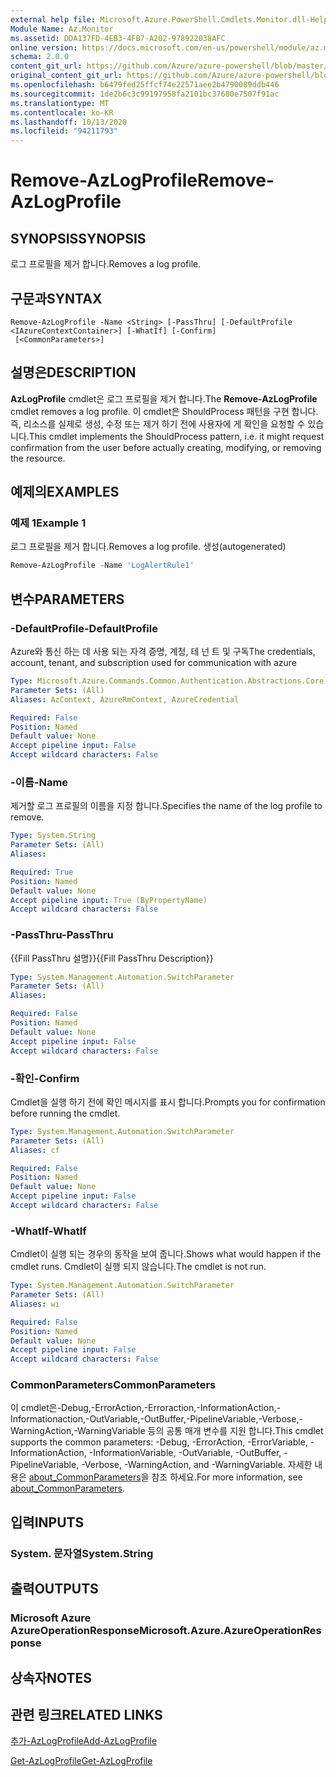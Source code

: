 ```yaml
---
external help file: Microsoft.Azure.PowerShell.Cmdlets.Monitor.dll-Help.xml
Module Name: Az.Monitor
ms.assetid: DDA137FD-4EB3-4FB7-A202-978922038AFC
online version: https://docs.microsoft.com/en-us/powershell/module/az.monitor/remove-azlogprofile
schema: 2.0.0
content_git_url: https://github.com/Azure/azure-powershell/blob/master/src/Monitor/Monitor/help/Remove-AzLogProfile.md
original_content_git_url: https://github.com/Azure/azure-powershell/blob/master/src/Monitor/Monitor/help/Remove-AzLogProfile.md
ms.openlocfilehash: b6479fed25ffcf74e22571aee2b4790089ddb446
ms.sourcegitcommit: 1de2b6c3c99197958fa2101bc37680e7507f91ac
ms.translationtype: MT
ms.contentlocale: ko-KR
ms.lasthandoff: 10/13/2020
ms.locfileid: "94211793"
---
```

# <span data-ttu-id="f369d-101">Remove-AzLogProfile</span><span class="sxs-lookup"><span data-stu-id="f369d-101">Remove-AzLogProfile</span></span>

## <span data-ttu-id="f369d-102">SYNOPSIS</span><span class="sxs-lookup"><span data-stu-id="f369d-102">SYNOPSIS</span></span>
<span data-ttu-id="f369d-103">로그 프로필을 제거 합니다.</span><span class="sxs-lookup"><span data-stu-id="f369d-103">Removes a log profile.</span></span>

## <span data-ttu-id="f369d-104">구문과</span><span class="sxs-lookup"><span data-stu-id="f369d-104">SYNTAX</span></span>

```
Remove-AzLogProfile -Name <String> [-PassThru] [-DefaultProfile <IAzureContextContainer>] [-WhatIf] [-Confirm]
 [<CommonParameters>]
```

## <span data-ttu-id="f369d-105">설명은</span><span class="sxs-lookup"><span data-stu-id="f369d-105">DESCRIPTION</span></span>
<span data-ttu-id="f369d-106">**AzLogProfile** cmdlet은 로그 프로필을 제거 합니다.</span><span class="sxs-lookup"><span data-stu-id="f369d-106">The **Remove-AzLogProfile** cmdlet removes a log profile.</span></span>
<span data-ttu-id="f369d-107">이 cmdlet은 ShouldProcess 패턴을 구현 합니다. 즉, 리소스를 실제로 생성, 수정 또는 제거 하기 전에 사용자에 게 확인을 요청할 수 있습니다.</span><span class="sxs-lookup"><span data-stu-id="f369d-107">This cmdlet implements the ShouldProcess pattern, i.e. it might request confirmation from the user before actually creating, modifying, or removing the resource.</span></span>

## <span data-ttu-id="f369d-108">예제의</span><span class="sxs-lookup"><span data-stu-id="f369d-108">EXAMPLES</span></span>

### <span data-ttu-id="f369d-109">예제 1</span><span class="sxs-lookup"><span data-stu-id="f369d-109">Example 1</span></span>

<span data-ttu-id="f369d-110">로그 프로필을 제거 합니다.</span><span class="sxs-lookup"><span data-stu-id="f369d-110">Removes a log profile.</span></span> <span data-ttu-id="f369d-111">생성</span><span class="sxs-lookup"><span data-stu-id="f369d-111">(autogenerated)</span></span>

```powershell <!-- Aladdin Generated Example --> 
Remove-AzLogProfile -Name 'LogAlertRule1'
```

## <span data-ttu-id="f369d-112">변수</span><span class="sxs-lookup"><span data-stu-id="f369d-112">PARAMETERS</span></span>

### <span data-ttu-id="f369d-113">-DefaultProfile</span><span class="sxs-lookup"><span data-stu-id="f369d-113">-DefaultProfile</span></span>
<span data-ttu-id="f369d-114">Azure와 통신 하는 데 사용 되는 자격 증명, 계정, 테 넌 트 및 구독</span><span class="sxs-lookup"><span data-stu-id="f369d-114">The credentials, account, tenant, and subscription used for communication with azure</span></span>

```yaml
Type: Microsoft.Azure.Commands.Common.Authentication.Abstractions.Core.IAzureContextContainer
Parameter Sets: (All)
Aliases: AzContext, AzureRmContext, AzureCredential

Required: False
Position: Named
Default value: None
Accept pipeline input: False
Accept wildcard characters: False
```

### <span data-ttu-id="f369d-115">-이름</span><span class="sxs-lookup"><span data-stu-id="f369d-115">-Name</span></span>
<span data-ttu-id="f369d-116">제거할 로그 프로필의 이름을 지정 합니다.</span><span class="sxs-lookup"><span data-stu-id="f369d-116">Specifies the name of the log profile to remove.</span></span>

```yaml
Type: System.String
Parameter Sets: (All)
Aliases:

Required: True
Position: Named
Default value: None
Accept pipeline input: True (ByPropertyName)
Accept wildcard characters: False
```

### <span data-ttu-id="f369d-117">-PassThru</span><span class="sxs-lookup"><span data-stu-id="f369d-117">-PassThru</span></span>
<span data-ttu-id="f369d-118">{{Fill PassThru 설명}}</span><span class="sxs-lookup"><span data-stu-id="f369d-118">{{Fill PassThru Description}}</span></span>

```yaml
Type: System.Management.Automation.SwitchParameter
Parameter Sets: (All)
Aliases:

Required: False
Position: Named
Default value: None
Accept pipeline input: False
Accept wildcard characters: False
```

### <span data-ttu-id="f369d-119">-확인</span><span class="sxs-lookup"><span data-stu-id="f369d-119">-Confirm</span></span>
<span data-ttu-id="f369d-120">Cmdlet을 실행 하기 전에 확인 메시지를 표시 합니다.</span><span class="sxs-lookup"><span data-stu-id="f369d-120">Prompts you for confirmation before running the cmdlet.</span></span>

```yaml
Type: System.Management.Automation.SwitchParameter
Parameter Sets: (All)
Aliases: cf

Required: False
Position: Named
Default value: None
Accept pipeline input: False
Accept wildcard characters: False
```

### <span data-ttu-id="f369d-121">-WhatIf</span><span class="sxs-lookup"><span data-stu-id="f369d-121">-WhatIf</span></span>
<span data-ttu-id="f369d-122">Cmdlet이 실행 되는 경우의 동작을 보여 줍니다.</span><span class="sxs-lookup"><span data-stu-id="f369d-122">Shows what would happen if the cmdlet runs.</span></span> <span data-ttu-id="f369d-123">Cmdlet이 실행 되지 않습니다.</span><span class="sxs-lookup"><span data-stu-id="f369d-123">The cmdlet is not run.</span></span>

```yaml
Type: System.Management.Automation.SwitchParameter
Parameter Sets: (All)
Aliases: wi

Required: False
Position: Named
Default value: None
Accept pipeline input: False
Accept wildcard characters: False
```

### <span data-ttu-id="f369d-124">CommonParameters</span><span class="sxs-lookup"><span data-stu-id="f369d-124">CommonParameters</span></span>
<span data-ttu-id="f369d-125">이 cmdlet은-Debug,-ErrorAction,-Erroraction,-InformationAction,-Informationaction,-OutVariable,-OutBuffer,-PipelineVariable,-Verbose,-WarningAction,-WarningVariable 등의 공통 매개 변수를 지원 합니다.</span><span class="sxs-lookup"><span data-stu-id="f369d-125">This cmdlet supports the common parameters: -Debug, -ErrorAction, -ErrorVariable, -InformationAction, -InformationVariable, -OutVariable, -OutBuffer, -PipelineVariable, -Verbose, -WarningAction, and -WarningVariable.</span></span> <span data-ttu-id="f369d-126">자세한 내용은 [about_CommonParameters](http://go.microsoft.com/fwlink/?LinkID=113216)을 참조 하세요.</span><span class="sxs-lookup"><span data-stu-id="f369d-126">For more information, see [about_CommonParameters](http://go.microsoft.com/fwlink/?LinkID=113216).</span></span>

## <span data-ttu-id="f369d-127">입력</span><span class="sxs-lookup"><span data-stu-id="f369d-127">INPUTS</span></span>

### <span data-ttu-id="f369d-128">System. 문자열</span><span class="sxs-lookup"><span data-stu-id="f369d-128">System.String</span></span>

## <span data-ttu-id="f369d-129">출력</span><span class="sxs-lookup"><span data-stu-id="f369d-129">OUTPUTS</span></span>

### <span data-ttu-id="f369d-130">Microsoft Azure AzureOperationResponse</span><span class="sxs-lookup"><span data-stu-id="f369d-130">Microsoft.Azure.AzureOperationResponse</span></span>

## <span data-ttu-id="f369d-131">상속자</span><span class="sxs-lookup"><span data-stu-id="f369d-131">NOTES</span></span>

## <span data-ttu-id="f369d-132">관련 링크</span><span class="sxs-lookup"><span data-stu-id="f369d-132">RELATED LINKS</span></span>

[<span data-ttu-id="f369d-133">추가-AzLogProfile</span><span class="sxs-lookup"><span data-stu-id="f369d-133">Add-AzLogProfile</span></span>](./Add-AzLogProfile.md)

[<span data-ttu-id="f369d-134">Get-AzLogProfile</span><span class="sxs-lookup"><span data-stu-id="f369d-134">Get-AzLogProfile</span></span>](./Get-AzLogProfile.md)


